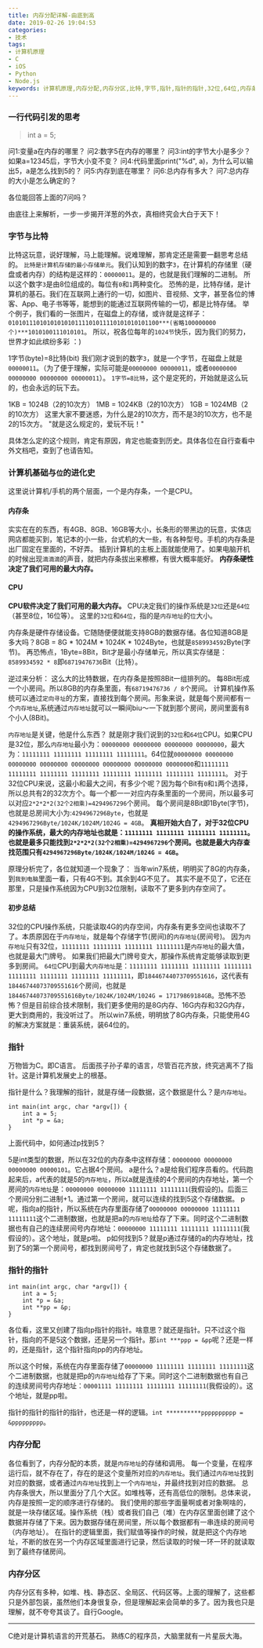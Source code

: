 ```yaml
---
title: 内存分配详解-由底到高
date: 2019-02-26 19:04:53
categories:
- 技术
tags:
- 计算机原理
- C
- iOS
- Python
- Node.js
keywords: 计算机原理,内存分配,内存分区,比特,字节,指针,指针的指针,32位,64位,内存条,4G,8G
---
```


### 一行代码引发的思考
> int a = 5;

问1:变量a在内存的哪里？
问2:数字5在内存的哪里？
问3:int的字节大小是多少？如果a=12345后，字节大小变不变？
问4:代码里面print("%d", a)，为什么可以输出5，a是怎么找到5的？
问5:内存到底在哪里？
问6:总内存有多大？
问7:总内存的大小是怎么确定的？

各位能回答上面的7问吗？

由底往上来解析，一步一步揭开洋葱的外衣，真相终究会大白于天下！

<!-- more -->

### 字节与比特

比特这玩意，说好理解，马上能理解。说难理解，那肯定还是需要一翻思考总结的。
`比特是计算机存储的最小存储单元`。我们认知到的数字`3`，在计算机的存储里（硬盘或者内存）的结构是这样的：`00000011`。是的，也就是我们理解的二进制。
所以这个数字`3`是由8位组成的。每位有`0`和`1`两种变化。
恐怖的是，比特存储，是计算机的基石。我们在互联网上通行的一切，如图片、音视频、文字，甚至各位的博客、App、电子书等等，能想到的能通过互联网传输的一切，都是比特存储。
举个例子，我们看的一张图片，在磁盘上的存储，或许就是这样子：`0101011101010101010111101011110101010101100***(省略100000000个)***1010100111010101`。
所以，祝各位每年的`1024节`快乐，因为我们的努力，世界才如此缤纷多彩 ：)

1字节(byte)=8比特(bit)
我们刚才说到的数字`3`，就是一个字节，在磁盘上就是`00000011`。（为了便于理解，实际可能是`00000000 00000011`，或者`00000000 00000000 00000000 00000011`）。
`1字节=8比特`，这个是定死的，开始就是这么玩的，也会永远的玩下去。

1KB = 1024B（2的10次方）
1MB = 1024KB（2的10次方）
1GB = 1024MB（2的10次方）
这里大家不要迷惑，为什么是2的10次方，而不是3的10次方，也不是2的15次方。
"就是这么规定的，爱玩不玩！"

具体怎么定的这个规则，肯定有原因，肯定也能查到历史。具体各位在自行查看中外文档吧，查到了也请告知。

### 计算机基础与`位`的进化史

这里说计算机/手机的两个层面，一个是内存条，一个是CPU。

#### 内存条
实实在在的东西，有4GB、8GB、16GB等大小，长条形的带黑边的玩意，实体店网店都能买到，笔记本的小一些，台式机的大一些，有各种型号。手机的内存条是出厂固定在里面的，不好弄。
插到计算机的主板上面就能使用了。如果电脑开机的时候出现`滴滴滴`的声音，就把内存条拔出来檫檫，有很大概率能好。
**内存条硬性决定了我们可用的最大内存。**

#### CPU
**CPU软件决定了我们可用的最大内存。**
CPU决定我们的操作系统是`32位`还是`64位`（甚至8位，16位等）。
这里的`32位`和`64位`，指的是`内存地址`的`位`大小。

内存条是硬件存储设备。它随随便便就能支持8GB的数据存储。各位知道8GB是多大吗？8GB = 8G \* 1024M \* 1024K \* 1024Byte，也就是`8589934592`Byte(字节)。
再恐怖点，1Byte=8Bit，Bit才是最小存储单元，所以真实存储是：`8589934592 * 8`即`68719476736`Bit（比特）。

逆过来分析：
这么大的比特数据，在内存条是按照8Bit一组排列的。
每8Bit形成一个小房间。所以8GB的内存条里面，有`68719476736 / 8`个房间。
计算机操作系统可以通过`定向寻址`的方案，直接找到每个房间。形象来说，就是每个房间都有一个`内存地址`,系统通过`内存地址`就可以一瞬间biu～一下就到那个房间，房间里面有8个小人(8Bit)。

`内存地址`是关键，他是什么东西？
就是刚才我们说到的`32位`和`64位`CPU。如果CPU是32位，那么`内存地址`最小为：`00000000 00000000 00000000 00000000`，最大为：`11111111 11111111 11111111 11111111`。64位就`00000000 00000000 00000000 00000000 00000000 00000000 00000000 00000000`和`11111111 11111111 11111111 11111111 11111111 11111111 11111111 11111111`。
对于32位CPU来说，这最小和最大之间，有多少个呢？因为每个Bit有`0`和`1`两个选择，所以总共有2的32次方个。每一个都一一对应内存条里面的一个房间，所以最多可以对应`2*2*2*2(32个2相乘)=4294967296`个房间。
每个房间是8Bit即1Byte(字节)，也就是总房间大小为:`4294967296Byte`，也就是`4294967296Byte/1024K/1024M/1024G = 4GB`。
**真相开始大白了，对于32位CPU的操作系统，最大的内存地址也就是：`11111111 11111111 11111111 11111111`。也就是最多只能找到`2*2*2*2(32个2相乘)=4294967296`个房间。也就是最大内存查找范围只有`4294967296Byte/1024K/1024M/1024G = 4GB`。**

原理分析完了，各位就知道一个现象了：
当年win7系统，明明买了8G的内存条，到`我到电脑`里面一看，只有4G不到。其余到4G不见了。
其实不是不见了，它还在那里，只是操作系统因为CPU到32位限制，读取不了更多到内存空间了。

#### 初步总结
32位的CPU操作系统，只能读取4G的内存空间，内存条有更多空间也读取不了了。本质原因在于`内存地址`，就是每个存储字节(房间)的`内存地址`(房间号)。
因为`内存地址`只有32位，`11111111 11111111 11111111 11111111`是`内存地址`的最大值，也就是最大门牌号。
如果我们把最大门牌号变大，那操作系统肯定能够读取到更多到房间。
`64位`CPU到最大`内存地址`是：`11111111 11111111 11111111 11111111 11111111 11111111 11111111 11111111`，即`18446744073709551616`，这代表有`18446744073709551616`个房间，也就是`18446744073709551616Byte/1024K/1024M/1024G = 17179869184GB`。恐怖不恐怖？但是目前综合技术限制，我们更多使用的是8G内存、16G内存和32G内存，更大到商用的，我没听过了。
所以win7系统，明明放了8G内存条，只能使用4G的解决方案就是：重装系统，装64位的。

### 指针

万物皆为C。即C语言。
后面孩子孙子辈的语言，尽管百花齐放，终究逃离不了指针。这是计算机发展史上的根基。

指针是什么？我理解的指针，就是存储一段数据，这个数据是什么？是`内存地址`。

```
int main(int argc, char *argv[]) {
    int a = 5;
    int *p = &a;
}
```

上面代码中，如何通过p找到5？

5是int类型的数据，所以在32位的内存条中这样存储：`00000000 00000000 00000000 00000101`。它占据4个房间。
a是什么？a是给我们程序员看的。代码跑起来后，a代表的就是5的`内存地址`，所以a就是连续的4个房间的内存地址，第一个房间的`内存地址`是：`00000000 00000000 11111111 11111111`(我假设的)。后面三个房间分别二进制+1。通过第一个房间，就可以连续的找到5这个存储数据。
p呢，指向a的指针，所以系统在内存里面存储了`00000000 00000000 11111111 11111111`这个二进制数据，也就是把a的`内存地址`给存了下来。同时这个二进制数据也有自己的连续房间号内存地址：`00000000 11111111 11111111 11111111`(我假设的）。这个地址，就是p啦。
p如何找到5？就是p通过存储的a的内存地址，找到了5的第一个房间号，都找到房间号了，肯定也就找到5这个存储数据了。

### 指针的指针

```
int main(int argc, char *argv[]) {
    int a = 5;
    int *p = &a;
    int **pp = &p;
}
```

各位看，这里又创建了指向p指针的指针。啥意思？就还是指针。只不过这个指针，指向的不是5这个数据，还是另一个指针。那`int ***ppp = &pp`呢？还是一样的，还是指针，这个指针指向pp的内存地址。

所以这个时候，系统在内存里面存储了`00000000 11111111 11111111 11111111`这个二进制数据，也就是把p的`内存地址`给存了下来。同时这个二进制数据也有自己的连续房间号内存地址：`00001111 11111111 11111111 11111111`(我假设的）。这个地址，就是pp啦。

指针的指针的指针的指针，也还是一样的逻辑。`int **********pppppppppp = &ppppppppp`。

### 内存分配

各位看到了，内存分配的本质，就是`内存地址`的存储和调用。
每一个变量，在程序运行后，就不存在了，存在的是这个变量所对应的`内存地址`。我们通过`内存地址`找到对应的数据，或者通过`内存地址`找到上一个`内存地址`，并最终找到对应的数据。
总内存条很大，所以里面分了几个大区。如堆栈等，还有高低位的限制。总体来说，内存是按照一定的顺序进行存储的。
我们使用的那些字面量啊或者对象啊啥的，就是一块存储区域。操作系统（栈）或者我们自己（堆）在内存区里面创建了这个数据并存储了下来。因为数据存储在房间里，所以每个数据都有一串连续的房间号（内存地址）。
在指针的逻辑里面，我们赋值等操作的时候，就是把这个内存地址，不断的放在另一个内存区域里面进行记录，然后读取的时候一环一环的就读取到了最终存储房间。

### 内存分区

内存分区有多种，如堆、栈、静态区、全局区、代码区等。上面的理解了，这些都只是外部包装，虽然他们本身很复杂，但是理解起来会简单的多了。因为我也只是理解，就不夸夸其谈了。自行Google。

___

C绝对是计算机语言的开荒基石。
熟练C的程序员，大脑里就有一片星辰大海。